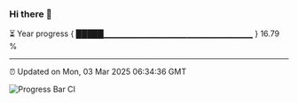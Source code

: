 ### Hi there 👋

⏳ Year progress { █████▁▁▁▁▁▁▁▁▁▁▁▁▁▁▁▁▁▁▁▁▁▁▁▁▁ } 16.79 %

---

⏰ Updated on Mon, 03 Mar 2025 06:34:36 GMT

![Progress Bar CI](https://github.com/DhruviPatel157/GitHub-Actions-Demo/workflows/Progress%20Bar%20CI/badge.svg)
